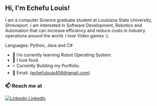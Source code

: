 <h2> Hi, I'm Echefu Louis!</h2>

I am a computer Science graduate student at Louisiana State University, Shreveport. I am interested in Software Development, Robotics and Automation that can increase efficiency and reduce costs in industry operations around the world. I love Video games :).

Languages: Python, Java and C#

- 🔭 I’m currently learning Robot Operating System.
- 🍔 I love food.
- ⚡ Currently Building my Portfolio.
- 💬 Email: (echefulouis456@gmail.com)

### 📫 Reach me at 
[![Linkedin](https://i.stack.imgur.com/gVE0j.png) LinkedIn](https://www.linkedin.com/in/echefu-louis-53523315a)
